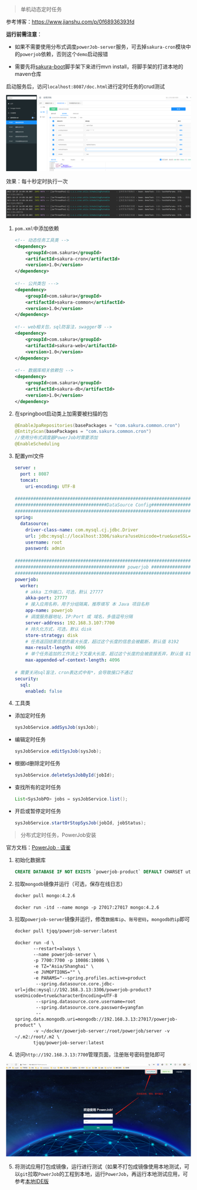> 单机动态定时任务

参考博客：https://www.jianshu.com/p/0f68936393fd

**运行前需注意**：

+ 如果不需要使用分布式调度`powerJob-server`服务，可去掉`sakura-cron`模块中的`powerjob`依赖，否则这个`demo`启动报错

+ 需要先将[sakura-boot](https://github.com/yanjingfan/sakura-boot)脚手架下来进行mvn install，将脚手架的打进本地的maven仓库

启动服务后，访问`localhost:8087/doc.html`进行定时任务的crud测试

![image-20211019140830624.png](../docs/pic/image-20211019140830624.png)

效果：每十秒定时执行一次

![image-20211019141002038.png](../docs/pic/image-20211019141002038.png)

1. `pom.xml`中添加依赖
   
   ```xml
   <!-- 动态任务工具类 -->
   <dependency>
       <groupId>com.sakura</groupId>
       <artifactId>sakura-cron</artifactId>
       <version>1.0</version>
   </dependency>
   
   <!-- 公共类包 --->
   <dependency>
       <groupId>com.sakura</groupId>
       <artifactId>sakura-common</artifactId>
       <version>1.0</version>
   </dependency>
   
   <!-- web相关包，sql防盲注，swagger等 -->
   <dependency>
       <groupId>com.sakura</groupId>
       <artifactId>sakura-web</artifactId>
       <version>1.0</version>
   </dependency>
   
   <!-- 数据库相关依赖包 -->
   <dependency>
       <groupId>com.sakura</groupId>
       <artifactId>sakura-db</artifactId>
       <version>1.0</version>
   </dependency>
   ```

2. 在springboot启动类上加需要被扫描的包
   
   ```java
   @EnableJpaRepositories(basePackages = "com.sakura.common.cron")
   @EntityScan(basePackages = "com.sakura.common.cron")
   //使用分布式调度器PowerJob时需要添加
   @EnableScheduling
   ```

3. 配置yml文件
   
   ```yaml
   server :
     port : 8087
     tomcat:
       uri-encoding: UTF-8
   
   ####################################################################################
   ###################################DataSource Config################################
   ####################################################################################
   spring:
     datasource:
       driver-class-name: com.mysql.cj.jdbc.Driver
       url: jdbc:mysql://localhost:3306/sakura?useUnicode=true&useSSL=false&characterEncoding=utf8&serverTimezone=Asia/Shanghai
       username: root
       password: admin
   
   #########################################################################################################
   ########################################## powerjob #############################################
   ######################################################################################
   powerjob:
     worker:
       # akka 工作端口，可选，默认 27777
       akka-port: 27777
       # 接入应用名称，用于分组隔离，推荐填写 本 Java 项目名称
       app-name: powerjob
       # 调度服务器地址，IP:Port 或 域名，多值逗号分隔
       server-address: 192.168.3.107:7700
       # 持久化方式，可选，默认 disk
       store-strategy: disk
       # 任务返回结果信息的最大长度，超过这个长度的信息会被截断，默认值 8192
       max-result-length: 4096
       # 单个任务追加的工作流上下文最大长度，超过这个长度的会被直接丢弃，默认值 8192
       max-appended-wf-context-length: 4096
   
   # 需要关闭sql盲注，cron表达式中有*，会导致接口不通过
   security:
     sql:
       enabled: false
   
   ```

4. 工具类
- 添加定时任务
  
  ```java
  sysJobService.addSysJob(sysJob);
  ```
+ 编辑定时任务
  
  ```java
  sysJobService.editSysJob(sysJob);
  ```

+ 根据id删除定时任务
  
  ```java
  sysJobService.deleteSysJobById(jobId);
  ```

+ 查找所有的定时任务
  
  ```java
  List<SysJobPO> jobs = sysJobService.list();
  ```

+ 开启或暂停定时任务
  
  ```java
  sysJobService.startOrStopSysJob(jobId, jobStatus);
  ```
  
> 分布式定时任务，PowerJob安装

官方文档：[PowerJob · 语雀 ](https://www.yuque.com/powerjob/guidence/intro)

1. 初始化数据库
   
   ```sql
   CREATE DATABASE IF NOT EXISTS `powerjob-product` DEFAULT CHARSET utf8mb4
   ```

2. 拉取`mongodb`镜像并运行（可选，保存在线日志）
   
   ```shell
   docker pull mongo:4.2.6
   
   docker run -itd --name mongo -p 27017:27017 mongo:4.2.6
   ```

3. 拉取`powerjob-server`镜像并运行，修改`数据库ip`、`账号密码`，`mongodb的ip`即可
   
   ```shell
   docker pull tjqq/powerjob-server:latest
   
   docker run -d \
          --restart=always \
          --name powerjob-server \
          -p 7700:7700 -p 10086:10086 \
          -e TZ="Asia/Shanghai" \
          -e JVMOPTIONS="" \
          -e PARAMS="--spring.profiles.active=product 
           --spring.datasource.core.jdbc-url=jdbc:mysql://192.168.3.13:3306/powerjob-product?useUnicode=true&characterEncoding=UTF-8 
           --spring.datasource.core.username=root 
           --spring.datasource.core.password=yangfan
           --spring.data.mongodb.uri=mongodb://192.168.3.13:27017/powerjob-product" \
          -v ~/docker/powerjob-server:/root/powerjob/server -v ~/.m2:/root/.m2 \
          tjqq/powerjob-server:latest
   ```

4. 访问`http://192.168.3.13:7700`管理页面，注册账号密码登陆即可

![1645076989.jpg at](docs/pic/1645076989.jpg)

5. 将测试应用打包成镜像，运行进行测试（如果不打包成镜像使用本地测试，可以`git`拉取`PowerJob`的工程到本地，运行`PowerJob`，再运行本地测试应用，可参考[本地IDE版](https://www.yuque.com/powerjob/guidence/nyio9g)

  
